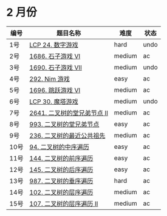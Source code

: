 # 2 月份

**编号**|**题目名称**|**难度**|**状态**
--------|------------|--------|--------
1号|[LCP 24. 数字游戏](./第1题%20LCP%2024.%20数字游戏)|hard|undo
2号|[1686. 石子游戏 VI](./第2题%201686.%20石子游戏%20VI)|medium|ac
3号|[1690. 石子游戏 VII](./第3题%201690.%20石子游戏%20VII)|medium|undo
4号|[292. Nim 游戏](./第4题%20292.%20Nim%20游戏)|easy|ac
5号|[1696. 跳跃游戏 VI](./第5题%201696.%20跳跃游戏%20VI)|medium|ac
6号|[LCP 30. 魔塔游戏](./第6题%20LCP%2030.%20魔塔游戏)|medium|undo
7号|[2641. 二叉树的堂兄弟节点 II](./第7题%202641.%20二叉树的堂兄弟节点%20II)|medium|ac
8号|[993. 二叉树的堂兄弟节点](./第8题%20993.%20二叉树的堂兄弟节点)|easy|ac
9号|[236. 二叉树的最近公共祖先](./第9题%20236.%20二叉树的最近公共祖先)|medium|ac
10号|[94. 二叉树的中序遍历](./第10题%2094.%20二叉树的中序遍历)|easy|ac
11号|[144. 二叉树的前序遍历](./第11题%20144.%20二叉树的中序遍历)|easy|ac
12号|[145. 二叉树的后序遍历](./第12题%20145.%20二叉树的后序遍历)|easy|ac
13号|[987. 二叉树的垂序遍历](./第13题%20987.%20二叉树的垂序遍历)|hard|ac
14号|[102. 二叉树的层序遍历](./第14题%20102.%20二叉树的层序遍历)|medium|ac
15号|[107. 二叉树的层序遍历 II](./第15题%20107.%20二叉树的层序遍历%20II)|medium|ac
